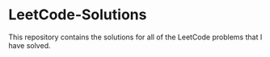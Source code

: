 # LeetCode-Solutions
This repository contains the solutions for all of the LeetCode problems that I have solved.
